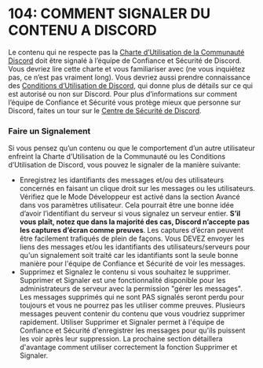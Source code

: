 # 104: COMMENT SIGNALER DU CONTENU A DISCORD
Le contenu qui ne respecte pas la [Charte d’Utilisation de la Communauté Discord](https://discord.com/guidelines) doit être signalé à l’équipe de Confiance et Sécurité de Discord. Vous devriez lire cette charte et vous familiariser avec (ne vous inquiétez pas, ce n’est pas vraiment long). Vous devriez aussi prendre connaissance des [Conditions d’Utilisation de Discord](https://discord.com/terms), qui donne plus de détails sur ce qui est autorisé ou non sur Discord. Pour plus d’informations sur comment l’équipe de Confiance et Sécurité vous protège mieux que personne sur Discord, faites un tour sur le [Centre de Sécurité de Discord](https://discord.com/safety).

### Faire un Signalement
Si vous pensez qu’un contenu ou que le comportement d’un autre utilisateur enfreint la Charte d’Utilisation de la Communauté ou les Conditions d’Utilisation de Discord, vous pouvez le signaler de la manière suivante:
- Enregistrez les idantifiants des messages et/ou des utilisateurs concernés en faisant un clique droit sur les messages ou les utilisateurs. Vérifiez que le Mode Développeur est activé dans la section Avancé dans vos paramètres utilisateur. Cela pourrait être une bonne idée d’avoir l’identifiant du serveur si vous signalez un serveur entier. **S’il vous plaît, notez que dans la majorité des cas, Discord n’accepte pas les captures d’écran comme preuves**. Les captures d’écran peuvent être facilement trafiqués de plein de façons. Vous DEVEZ envoyer les liens des messages et/ou les idantifiants des utilisateurs/serveurs pour qu'un signalement soit traité car les idantifiants sont la seule bonne manière pour l'équipe de Confiance et Sécurité de voir les messages.
- Supprimez et Signalez le contenu si vous souhaitez le supprimer. Supprimer et Signaler est une fonctionnalité disponible pour les administrateurs de serveur avec la permission "gérer les messages". Les messages supprimés qui ne sont PAS signalés seront perdu pour toujours et vous ne pourrez pas les utiliser comme preuves. Plusieurs messages peuvent contenir du contenu que vous voudriez supprimer rapidement. Utiliser Supprimer et Signaler permet à l'équipe de Confiance et Sécurité d'enregistrer les messages pour qu'ils puissent les voir après leur suppression. La prochaine section détaillera d'avantage comment utiliser correctement la fonction Supprimer et Signaler.
